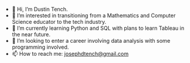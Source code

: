 - 👋 Hi, I’m Dustin Tench.
- 👀 I’m interested in transitioning from a Mathematics and Computer Science educator to the tech industry.
- 🌱 I’m currently learning Python and SQL with plans to learn Tableau in the near future.
- 💞️ I’m looking to enter a career involving data analysis with some programming involved.
- 📫 How to reach me:  josephdtench@gmail.com

<!---
josephdtench/josephdtench is a ✨ special ✨ repository because its `README.md` (this file) appears on your GitHub profile.
You can click the Preview link to take a look at your changes.
--->

